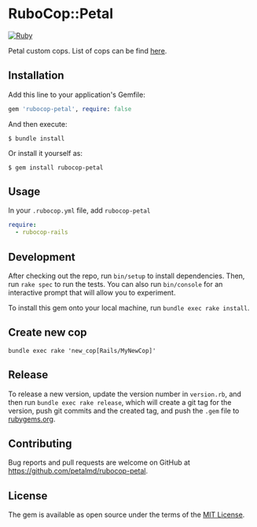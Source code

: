 # RuboCop::Petal

[![Ruby](https://github.com/petalmd/rubocop-petal/actions/workflows/main.yml/badge.svg)](https://github.com/petalmd/rubocop-petal/actions/workflows/main.yml)

Petal custom cops. List of cops can be find [here](https://github.com/petalmd/rubocop-petal/tree/main/lib/rubocop/cop).

## Installation

Add this line to your application's Gemfile:

```ruby
gem 'rubocop-petal', require: false
```

And then execute:

    $ bundle install

Or install it yourself as:

    $ gem install rubocop-petal

## Usage

In your `.rubocop.yml` file, add `rubocop-petal`

```yaml
require:
  - rubocop-rails
```

## Development

After checking out the repo, run `bin/setup` to install dependencies. Then, run `rake spec` to run the tests. You can also run `bin/console` for an interactive prompt that will allow you to experiment.

To install this gem onto your local machine, run `bundle exec rake install`.

## Create new cop

```shell
bundle exec rake 'new_cop[Rails/MyNewCop]'
```

## Release

To release a new version, update the version number in `version.rb`, and then run `bundle exec rake release`, which will create a git tag for the version, push git commits and the created tag, and push the `.gem` file to [rubygems.org](https://rubygems.org).

## Contributing

Bug reports and pull requests are welcome on GitHub at https://github.com/petalmd/rubocop-petal.

## License

The gem is available as open source under the terms of the [MIT License](https://opensource.org/licenses/MIT).
